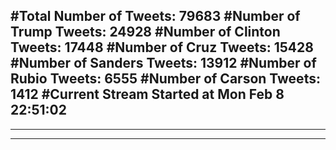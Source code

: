 #Total Number of Tweets: 79683 
#Number of Trump Tweets: 24928
#Number of Clinton Tweets: 17448
#Number of Cruz Tweets: 15428
#Number of Sanders Tweets: 13912
#Number of Rubio Tweets: 6555
#Number of Carson Tweets: 1412
#Current Stream Started at Mon Feb  8 22:51:02
---
---
---
